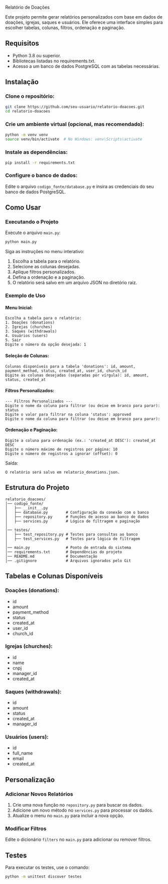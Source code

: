 Relatório de Doações

Este projeto permite gerar relatórios personalizados com base em dados de doações, igrejas, saques e usuários. Ele oferece uma interface simples para escolher tabelas, colunas, filtros, ordenação e paginação.

## Requisitos
- Python 3.8 ou superior.
- Bibliotecas listadas no requirements.txt.
- Acesso a um banco de dados PostgreSQL com as tabelas necessárias.

## Instalação
### Clone o repositório:
```bash
git clone https://github.com/seu-usuario/relatorio-doacoes.git
cd relatorio-doacoes
```

### Crie um ambiente virtual (opcional, mas recomendado):
```bash
python -m venv venv
source venv/bin/activate  # No Windows: venv\Scripts\activate
```

### Instale as dependências:
```bash
pip install -r requirements.txt
```

### Configure o banco de dados:
Edite o arquivo `codigo_fonte/database.py` e insira as credenciais do seu banco de dados PostgreSQL.

## Como Usar
### Executando o Projeto
Execute o arquivo `main.py`:
```bash
python main.py
```

Siga as instruções no menu interativo:
1. Escolha a tabela para o relatório.
2. Selecione as colunas desejadas.
3. Aplique filtros personalizados.
4. Defina a ordenação e a paginação.
5. O relatório será salvo em um arquivo JSON no diretório raiz.

### Exemplo de Uso
#### Menu Inicial:
```
Escolha a tabela para o relatório:
1. Doações (donations)
2. Igrejas (churches)
3. Saques (withdrawals)
4. Usuários (users)
5. Sair
Digite o número da opção desejada: 1
```

#### Seleção de Colunas:
```
Colunas disponíveis para a tabela 'donations': id, amount, payment_method, status, created_at, user_id, church_id
Digite as colunas desejadas (separadas por vírgula): id, amount, status, created_at
```

#### Filtros Personalizados:
```
--- Filtros Personalizados ---
Digite o nome da coluna para filtrar (ou deixe em branco para parar): status
Digite o valor para filtrar na coluna 'status': approved
Digite o nome da coluna para filtrar (ou deixe em branco para parar):
```

#### Ordenação e Paginação:
```
Digite a coluna para ordenação (ex.: 'created_at DESC'): created_at DESC
Digite o número máximo de registros por página: 10
Digite o número de registros a ignorar (offset): 0
```

Saída:
```
O relatório será salvo em relatorio_donations.json.
```

## Estrutura do Projeto
```
relatorio_doacoes/
│── codigo_fonte/
│   ├── __init__.py
│   ├── database.py        # Configuração da conexão com o banco
│   ├── repository.py      # Funções de acesso ao banco de dados
│   ├── services.py        # Lógica de filtragem e paginação
│
│── testes/
│   ├── test_repository.py # Testes para consultas ao banco
│   ├── test_services.py   # Testes para lógica de filtragem
│
│── main.py                # Ponto de entrada do sistema
│── requirements.txt       # Dependências do projeto
│── README.md              # Documentação
│── .gitignore             # Arquivos ignorados pelo Git
```

## Tabelas e Colunas Disponíveis
### Doações (donations):
- id
- amount
- payment_method
- status
- created_at
- user_id
- church_id

### Igrejas (churches):
- id
- name
- cnpj
- manager_id
- created_at

### Saques (withdrawals):
- id
- amount
- status
- created_at
- manager_id

### Usuários (users):
- id
- full_name
- email
- created_at

## Personalização
### Adicionar Novos Relatórios
1. Crie uma nova função no `repository.py` para buscar os dados.
2. Adicione um novo método no `services.py` para processar os dados.
3. Atualize o menu no `main.py` para incluir a nova opção.

### Modificar Filtros
Edite o dicionário `filters` no `main.py` para adicionar ou remover filtros.

## Testes
Para executar os testes, use o comando:
```bash
python -m unittest discover testes
```

